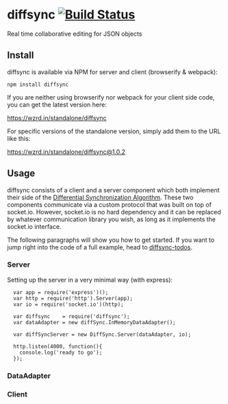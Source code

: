 # diffsync [![Build Status](https://travis-ci.org/janmonschke/diffsync.svg?branch=master)](https://travis-ci.org/janmonschke/diffsync)

Real time collaborative editing for JSON objects

## Install

diffsync is available via NPM for server and client (browserify & webpack):

`npm install diffsync`

If you are neither using browserify nor webpack for your client side code, you can get the latest version here:

<https://wzrd.in/standalone/diffsync>

For specific versions of the standalone version, simply add them to the URL like this:

<https://wzrd.in/standalone/diffsync@1.0.2>

## Usage

diffsync consists of a client and a server component which both implement their side of the [Differential Synchronization Algorithm](#Algorithm). These two components communicate via a custom protocol that was built on top of socket.io. However, socket.io is no hard dependency and it can be replaced by whatever communication library you wish, as long as it implements the socket.io interface.

The following paragraphs will show you how to get started. If you want to jump right into the code of a full example, head to [diffsync-todos](https://github.com/janmonschke/diffsync-todos).

### Server

Setting up the server in a very minimal way (with express):

```
  var app = require('express')();
  var http = require('http').Server(app);
  var io = require('socket.io')(http);

  var diffsync    = require('diffsync');
  var dataAdapter = new diffSync.InMemoryDataAdapter();

  var diffSyncServer = new DiffSync.Server(dataAdapter, io);

  http.listen(4000, function(){
    console.log('ready to go');
  });

```

### DataAdapter


### Client
